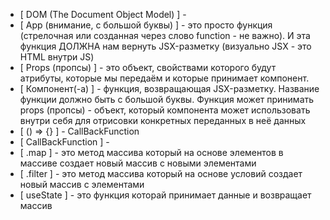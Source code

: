 - [ DOM (The Document Object Model) ] - 
- [ App (внимание, с большой буквы) ] - это просто функция (стрелочная или созданная через слово function - не важно). И эта функция ДОЛЖНА нам вернуть JSX-разметку (визуально JSX - это HTML внутри JS)
- [ Props (пропсы) ] - это объект, свойствами которого будут атрибуты, которые мы передаём и которые принимает компонент.
- [ Компонент(-а) ] - функция, возвращающая JSX-разметку. Название функции должно быть с большой буквы. Функция может принимать props (пропсы) - объект, который компонента может использовать внутри себя для отрисовки конкретных переданных в неё данных
- [ () => {} ] - CallBackFunction
- [ CallBackFunction ] - 
- [ .map ] - это метод массива который на основе элементов в массиве создает новый массив с новыми элементами
- [ .filter ] - это метод массива который на основе условий создает новый массив с элементами
- [ useState ] - это функция которай принимает данные и возвращает массив
